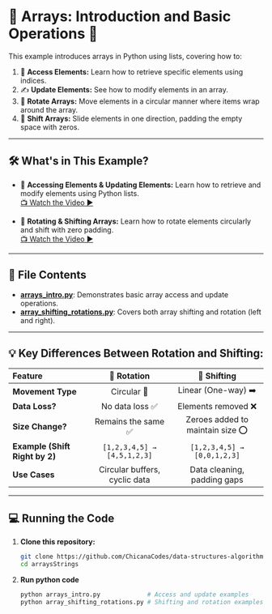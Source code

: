 # 🌟 Arrays: Introduction and Basic Operations 🌟

This example introduces arrays in Python using lists, covering how to:

1. 🧐 **Access Elements:** Learn how to retrieve specific elements using indices.  
2. ✍️ **Update Elements:** See how to modify elements in an array.  
3. 🔄 **Rotate Arrays:** Move elements in a circular manner where items wrap around the array.  
4. 🚚 **Shift Arrays:** Slide elements in one direction, padding the empty space with zeros.

---

## 🛠️ **What's in This Example?**

- 🎯 **Accessing Elements & Updating Elements:** Learn how to retrieve and modify elements using Python lists.  
   [📺 Watch the Video ▶️](https://youtube.com/shorts/7PubggmDrDU?si=mJEKPP9X5XAkj6aB)  

- 🔄 **Rotating & Shifting Arrays:** Learn how to rotate elements circularly and shift with zero padding.  
   [📺 Watch the Video ▶️](https://youtube.com/shorts/OPqNwut8go0?feature=share)  

---

## 📂 **File Contents**

- **[arrays_intro.py](arrays_intro.py)**: Demonstrates basic array access and update operations.  
- **[array_shifting_rotations.py](array_shifting_rotations.py)**: Covers both array shifting and rotation (left and right).  

---

## 💡 **Key Differences Between Rotation and Shifting:**

| Feature                        | 🔄 **Rotation**                | 🚚 **Shifting**               |
|:-------------------------------|:------------------------------:|:-----------------------------:|
| **Movement Type**              | Circular 🔁                   | Linear (One-way) ➡️           |
| **Data Loss?**                 | No data loss ✅               | Elements removed ❌            |
| **Size Change?**               | Remains the same ✅            | Zeroes added to maintain size ⭕ |
| **Example (Shift Right by 2)** | `[1,2,3,4,5] → [4,5,1,2,3]` | `[1,2,3,4,5] → [0,0,1,2,3]`    |
| **Use Cases**                  | Circular buffers, cyclic data | Data cleaning, padding gaps   |

---

## 💻 **Running the Code**

1. **Clone this repository:**
   ```bash
   git clone https://github.com/ChicanaCodes/data-structures-algorithms.git
   cd arraysStrings
2. **Run python code**
   ```bash
   python arrays_intro.py             # Access and update examples
   python array_shifting_rotations.py # Shifting and rotation examples

